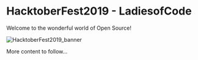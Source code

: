 # HacktoberFest2019 - LadiesofCode

Welcome to the wonderful world of Open Source!

![HacktoberFest2019_banner](https://user-images.githubusercontent.com/4041275/65369265-60195e80-dc3a-11e9-8395-d774717d85e7.png "HacktoberFest2019_banner")

More content to follow...
